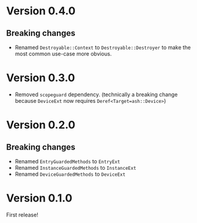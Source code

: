 # Version 0.4.0

## Breaking changes

* Renamed `Destroyable::Context` to `Destroyable::Destroyer` to make the most
  common use-case more obvious.

# Version 0.3.0

* Removed `scopeguard` dependency. (technically a breaking change because
  `DeviceExt` now requires `Deref<Target=ash::Device>`)

# Version 0.2.0

## Breaking changes

* Renamed `EntryGuardedMethods` to `EntryExt`
* Renamed `InstanceGuardedMethods` to `InstanceExt`
* Renamed `DeviceGuardedMethods` to `DeviceExt`

# Version 0.1.0

First release!
